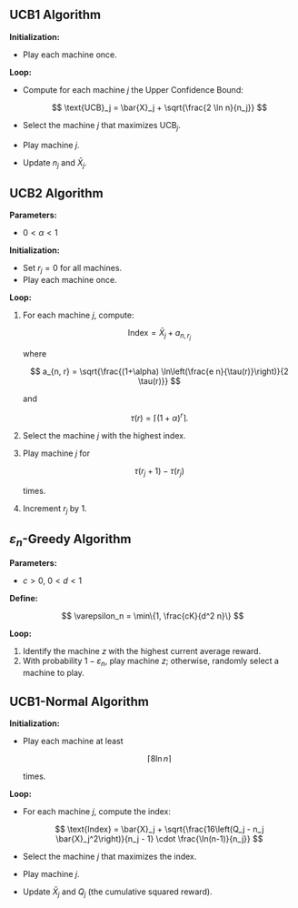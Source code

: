## UCB1 Algorithm

**Initialization:**  
- Play each machine once.

**Loop:**  
- Compute for each machine $j$ the Upper Confidence Bound:
  
  $$ \text{UCB}_j = \bar{X}_j + \sqrt{\frac{2 \ln n}{n_j}} $$

- Select the machine $j$ that maximizes $\text{UCB}_j$.
- Play machine $j$.
- Update $n_j$ and $\bar{X}_j$.

## UCB2 Algorithm

**Parameters:**  
- $0 < \alpha < 1$

**Initialization:**  
- Set $r_j = 0$ for all machines.
- Play each machine once.

**Loop:**  
1. For each machine $j$, compute:
  
   $$ \text{Index} = \bar{X}_j + a_{n, r_j} $$
  
   where

   $$ a_{n, r} = \sqrt{\frac{(1+\alpha) \ln\left(\frac{e n}{\tau(r)}\right)}{2 \tau(r)}} $$
  
   and
  
   $$ \tau(r) = \lceil (1+\alpha)^r \rceil. $$

2. Select the machine $j$ with the highest index.
3. Play machine $j$ for
  
   $$ \tau(r_j+1) - \tau(r_j) $$
  
   times.
4. Increment $r_j$ by 1.

## $\varepsilon_n$-Greedy Algorithm

**Parameters:**  
- $c > 0$, $0 < d < 1$

**Define:**  
  
$$ \varepsilon_n = \min\{1, \frac{cK}{d^2 n}\} $$

**Loop:**  
1. Identify the machine $z$ with the highest current average reward.
2. With probability $1-\varepsilon_n$, play machine $z$; otherwise, randomly select a machine to play.

## UCB1-Normal Algorithm

**Initialization:**  
- Play each machine at least
  
  $$ \lceil 8 \ln n \rceil $$
  
  times.

**Loop:**  
- For each machine $j$, compute the index:
  
  $$ \text{Index} = \bar{X}_j + \sqrt{\frac{16\left(Q_j - n_j \bar{X}_j^2\right)}{n_j - 1} \cdot \frac{\ln(n-1)}{n_j}} $$

- Select the machine $j$ that maximizes the index.
- Play machine $j$.
- Update $\bar{X}_j$ and $Q_j$ (the cumulative squared reward).

